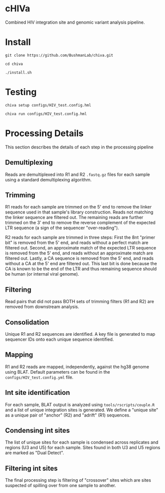 # cHIVa
Combined HIV integration site and genomic variant analysis pipeline.

# Install
`git clone https://github.com/BushmanLab/chiva.git`

`cd chiva`

`./install.sh`

# Testing
`chiva setup configs/HIV_test.config.hml`

`chiva run configs/HIV_test.config.hml`

# Processing Details

This section describes the details of each step in the processing pipeline

## Demultiplexing

Reads are demultiplexed into R1 and R2 `.fastq.gz` files for each sample using a standard demultiplexing algorithm.

## Trimming

R1 reads for each sample are trimmed on the 5' end to remove the linker sequence used in that sample's library construction.  Reads not matching the linker sequence are filtered out.  The remaining reads are further trimmed on the 3' end to remove the reverse complement of the expected LTR sequence (a sign of the sequencer "over-reading").

R2 reads for each sample are trimmed in three steps: First the 8nt "primer bit" is removed from the 5' end, and reads without a perfect match are filtered out.  Second, an approximate match of the expected LTR sequence is removed from the 5' end, and reads without an approximate match are filtered out.  Lastly, a CA sequence is removed from the 5' end, and reads without a CA at the 5' end are filtered out.  This last bit is done because the CA is known to be the end of the LTR and thus remaining sequence should be human (or internal viral genome).

## Filtering

Read pairs that did not pass BOTH sets of trimming filters (R1 and R2) are removed from downstream analysis.

## Consolidation

Unique R1 and R2 sequences are identified.  A key file is generated to map sequencer IDs onto each unique sequence identified.

## Mapping

R1 and R2 reads are mapped, independently, against the hg38 genome using BLAT.  Default parameters can be found in the `configs/HIV_test.config.yml` file.

## Int site identification

For each sample, BLAT output is analyzed using `tools/rscripts/couple.R` and a list of unique integration sites is generated.  We define a "unique site" as a unique pair of "anchor" (R2) and "adrift" (R1) sequences.

## Condensing int sites

The list of unique sites for each sample is condensed across replicates and regions (U3 and U5) for each sample.  Sites found in both U3 and U5 regions are marked as "Dual Detect".

## Filtering int sites

The final processing step is filtering of "crossover" sites which are sites suspected of spilling over from one sample to another.


